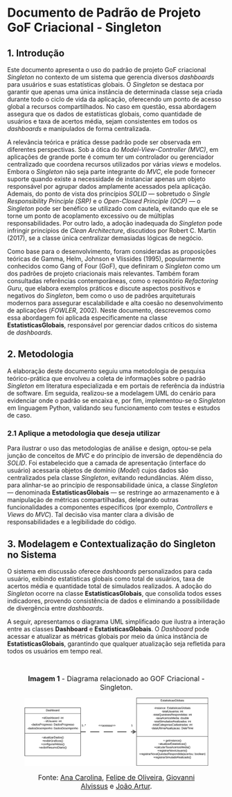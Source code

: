 # **Documento de Padrão de Projeto GoF Criacional - Singleton**

## **1. Introdução**

Este documento apresenta o uso do padrão de projeto GoF criacional *Singleton* no contexto de um sistema que gerencia diversos *dashboards* para usuários e suas estatísticas globais. O *Singleton* se destaca por garantir que apenas uma única instância de determinada classe seja criada durante todo o ciclo de vida da aplicação, oferecendo um ponto de acesso global a recursos compartilhados. No caso em questão, essa abordagem assegura que os dados de estatísticas globais, como quantidade de usuários e taxa de acertos média, sejam consistentes em todos os *dashboards* e manipulados de forma centralizada.

A relevância teórica e prática desse padrão pode ser observada em diferentes perspectivas. Sob a ótica do *Model-View-Controller (MVC)*, em aplicações de grande porte é comum ter um controlador ou gerenciador centralizado que coordena recursos utilizados por várias *views* e modelos. Embora o *Singleton* não seja parte integrante do *MVC*, ele pode fornecer suporte quando existe a necessidade de instanciar apenas um objeto responsável por agrupar dados amplamente acessados pela aplicação. Ademais, do ponto de vista dos princípios *SOLID* — sobretudo o *Single Responsibility Principle (SRP)* e o *Open-Closed Principle (OCP)* — o *Singleton* pode ser benéfico se utilizado com cautela, evitando que ele se torne um ponto de acoplamento excessivo ou de múltiplas responsabilidades. Por outro lado, a adoção inadequada do *Singleton* pode infringir princípios de *Clean Architecture*, discutidos por Robert C. Martin (2017), se a classe única centralizar demasiadas lógicas de negócio.

Como base para o desenvolvimento, foram consideradas as proposições teóricas de Gamma, Helm, Johnson e Vlissides (1995), popularmente conhecidos como Gang of Four (GoF), que definiram o *Singleton* como um dos padrões de projeto criacionais mais relevantes. Também foram consultadas referências contemporâneas, como o repositório *Refactoring Guru*, que elabora exemplos práticos e discute aspectos positivos e negativos do *Singleton*, bem como o uso de padrões arquiteturais modernos para assegurar escalabilidade e alta coesão no desenvolvimento de aplicações (*FOWLER*, 2002). Neste documento, descrevemos como essa abordagem foi aplicada especificamente na classe **EstatisticasGlobais**, responsável por gerenciar dados críticos do sistema de *dashboards*.

## **2. Metodologia**

A elaboração deste documento seguiu uma metodologia de pesquisa teórico-prática que envolveu a coleta de informações sobre o padrão *Singleton* em literatura especializada e em portais de referência da indústria de software. Em seguida, realizou-se a modelagem UML do cenário para evidenciar onde o padrão se encaixa e, por fim, implementou-se o *Singleton* em linguagem Python, validando seu funcionamento com testes e estudos de caso.

### **2.1 Aplique a metodologia que deseja utilizar**

Para ilustrar o uso das metodologias de análise e design, optou-se pela junção de conceitos de *MVC* e do princípio de inversão de dependência do *SOLID*. Foi estabelecido que a camada de apresentação (interface do usuário) acessaria objetos de domínio (*Model*) cujos dados são centralizados pela classe *Singleton*, evitando redundâncias. Além disso, para alinhar-se ao princípio de responsabilidade única, a classe *Singleton* — denominada **EstatisticasGlobais** — se restringe ao armazenamento e à manipulação de métricas compartilhadas, delegando outras funcionalidades a componentes específicos (por exemplo, *Controllers* e *Views* do *MVC*). Tal decisão visa manter clara a divisão de responsabilidades e a legibilidade do código.

## **3. Modelagem e Contextualização do Singleton no Sistema**

O sistema em discussão oferece *dashboards* personalizados para cada usuário, exibindo estatísticas globais como total de usuários, taxa de acertos média e quantidade total de simulados realizados. A adoção do *Singleton* ocorre na classe **EstatisticasGlobais**, que consolida todos esses indicadores, provendo consistência de dados e eliminando a possibilidade de divergência entre *dashboards*.

A seguir, apresentamos o diagrama UML simplificado que ilustra a interação entre as classes **Dashboard** e **EstatisticasGlobais**. O *Dashboard* pode acessar e atualizar as métricas globais por meio da única instância de **EstatisticasGlobais**, garantindo que qualquer atualização seja refletida para todos os usuários em tempo real.

<br>

<center>

<figure markdown>

<font size="3"><p style="text-align: center"><b>Imagem 1</b> - Diagrama relacionado ao GOF Criacional - Singleton.</p></font>

![Diagrama GOF Criacional - Singleton](../../assets/gof-criacional-singleton.png)

<font size="3"><p style="text-align: center">Fonte: [Ana Carolina](https://github.com/CarolCoCe), [Felipe de Oliveira](https://github.com/M0tt1nh4), [Giovanni Alvissus](https://github.com/giovanniacg) e [João Artur](https://github.com/joao-artl).</p></font>

</figure>

</center>
